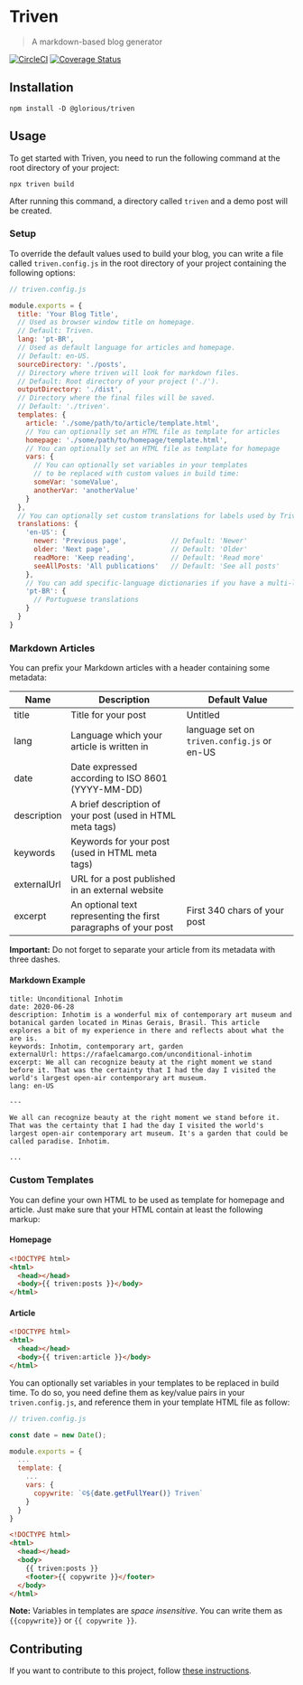 # Triven
> A markdown-based blog generator

[![CircleCI](https://circleci.com/gh/glorious-codes/glorious-triven/tree/master.svg?style=svg)](https://circleci.com/gh/glorious-codes/glorious-triven/tree/master)
[![Coverage Status](https://coveralls.io/repos/github/glorious-codes/glorious-triven/badge.svg?branch=master)](https://coveralls.io/github/glorious-codes/glorious-triven?branch=master)

## Installation

```
npm install -D @glorious/triven
```

## Usage

To get started with Triven, you need to run the following command at the root directory of your project:

```
npx triven build
```

After running this command, a directory called `triven` and a demo post will be created.

### Setup

To override the default values used to build your blog, you can write a file called `triven.config.js` in the root directory of your project containing the following options:

``` javascript
// triven.config.js

module.exports = {
  title: 'Your Blog Title',
  // Used as browser window title on homepage.
  // Default: Triven.
  lang: 'pt-BR',
  // Used as default language for articles and homepage.
  // Default: en-US.
  sourceDirectory: './posts',
  // Directory where triven will look for markdown files.
  // Default: Root directory of your project ('./').
  outputDirectory: './dist',
  // Directory where the final files will be saved.
  // Default: './triven'.
  templates: {
    article: './some/path/to/article/template.html',
    // You can optionally set an HTML file as template for articles
    homepage: './some/path/to/homepage/template.html',
    // You can optionally set an HTML file as template for homepage
    vars: {
      // You can optionally set variables in your templates
      // to be replaced with custom values in build time:
      someVar: 'someValue',
      anotherVar: 'anotherValue'
    }
  },
  // You can optionally set custom translations for labels used by Triven:
  translations: {
    'en-US': {
      newer: 'Previous page',           // Default: 'Newer'
      older: 'Next page',               // Default: 'Older'
      readMore: 'Keep reading',         // Default: 'Read more'
      seeAllPosts: 'All publications'   // Default: 'See all posts'
    },
    // You can add specific-language dictionaries if you have a multi-language blog:
    'pt-BR': {
      // Portuguese translations
    }
  }
}
```

### Markdown Articles

You can prefix your Markdown articles with a header containing some metadata:

| Name | Description | Default Value |
|------|-------------|---------------|
| title | Title for your post | Untitled |
| lang | Language which your article is written in | language set on `triven.config.js` or en-US |
| date | Date expressed according to ISO 8601 (YYYY-MM-DD) |  |
| description | A brief description of your post (used in HTML meta tags) |  |
| keywords | Keywords for your post (used in HTML meta tags) |  |
| externalUrl | URL for a post published in an external website |  |
| excerpt | An optional text representing the first paragraphs of your post | First 340 chars of your post |

**Important:** Do not forget to separate your article from its metadata with three dashes.

#### Markdown Example

```
title: Unconditional Inhotim
date: 2020-06-28
description: Inhotim is a wonderful mix of contemporary art museum and botanical garden located in Minas Gerais, Brasil. This article explores a bit of my experience in there and reflects about what the are is.
keywords: Inhotim, contemporary art, garden
externalUrl: https://rafaelcamargo.com/unconditional-inhotim
excerpt: We all can recognize beauty at the right moment we stand before it. That was the certainty that I had the day I visited the world's largest open-air contemporary art museum.
lang: en-US

---

We all can recognize beauty at the right moment we stand before it. That was the certainty that I had the day I visited the world's largest open-air contemporary art museum. It's a garden that could be called paradise. Inhotim.

...
```

### Custom Templates

You can define your own HTML to be used as template for homepage and article. Just make sure that your HTML contain at least the following markup:

#### Homepage

``` html
<!DOCTYPE html>
<html>
  <head></head>
  <body>{{ triven:posts }}</body>
</html>
```

#### Article

``` html
<!DOCTYPE html>
<html>
  <head></head>
  <body>{{ triven:article }}</body>
</html>
```

You can optionally set variables in your templates to be replaced in build time. To do so, you need define them as key/value pairs in your `triven.config.js`, and reference them in your template HTML file as follow:

``` javascript
// triven.config.js

const date = new Date();

module.exports = {
  ...
  template: {
    ...
    vars: {
      copywrite: `©${date.getFullYear()} Triven`
    }
  }
}
```

``` html
<!DOCTYPE html>
<html>
  <head></head>
  <body>
    {{ triven:posts }}
    <footer>{{ copywrite }}</footer>
  </body>
</html>
```

**Note:** Variables in templates are *space insensitive*. You can write them as `{{copywrite}}` or `{{ copywrite }}`.

## Contributing

If you want to contribute to this project, follow [these instructions](CONTRIBUTING.md).
